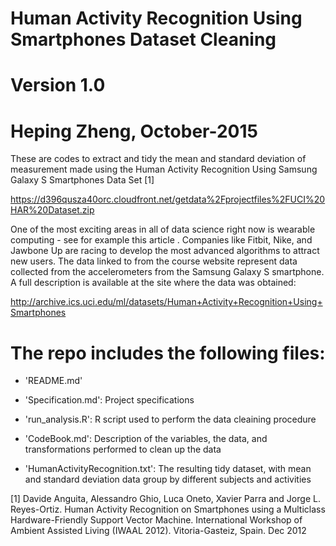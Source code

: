 # Human Activity Recognition Using Smartphones Dataset Cleaning
Version 1.0
==================================================================
Heping Zheng, October-2015
==================================================================

These are codes to extract and tidy the mean and standard deviation of
measurement made using the Human Activity Recognition Using Samsung Galaxy S
Smartphones Data Set [1]

https://d396qusza40orc.cloudfront.net/getdata%2Fprojectfiles%2FUCI%20HAR%20Dataset.zip 

One of the most exciting areas in all of data science right now is wearable
computing - see for example this article . Companies like Fitbit, Nike, and
Jawbone Up are racing to develop the most advanced algorithms to attract new
users. The data linked to from the course website represent data collected from
the accelerometers from the Samsung Galaxy S smartphone. A full description is
available at the site where the data was obtained: 

http://archive.ics.uci.edu/ml/datasets/Human+Activity+Recognition+Using+Smartphones 


The repo includes the following files:
======================================

- 'README.md'

- 'Specification.md': Project specifications

- 'run\_analysis.R': R script used to perform the data cleaining procedure

- 'CodeBook.md': Description of the variables, the data, and transformations
  performed to clean up the data 

- 'HumanActivityRecognition.txt': The resulting tidy dataset, with mean and
  standard deviation data group by different subjects and activities


[1] Davide Anguita, Alessandro Ghio, Luca Oneto, Xavier Parra and Jorge L.
Reyes-Ortiz. Human Activity Recognition on Smartphones using a Multiclass
Hardware-Friendly Support Vector Machine. International Workshop of Ambient
Assisted Living (IWAAL 2012). Vitoria-Gasteiz, Spain. Dec 2012
